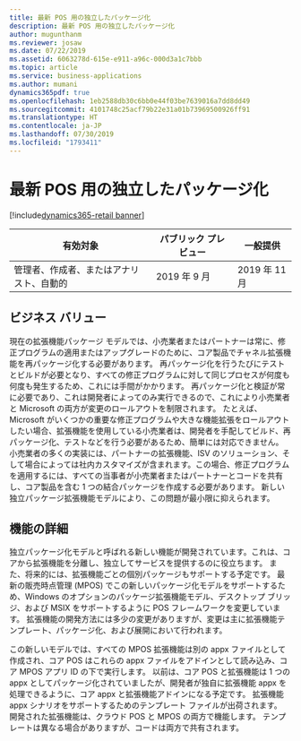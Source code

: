 ```yaml
---
title: 最新 POS 用の独立したパッケージ化
description: 最新 POS 用の独立したパッケージ化
author: mugunthanm
ms.reviewer: josaw
ms.date: 07/22/2019
ms.assetid: 6063278d-615e-e911-a96c-000d3a1c7bbb
ms.topic: article
ms.service: business-applications
ms.author: mumani
dynamics365pdf: true
ms.openlocfilehash: 1eb2588db30c6bb0e44f03be7639016a7dd8dd49
ms.sourcegitcommit: 4101748c25acf79b22e31a01b73969500926ff91
ms.translationtype: HT
ms.contentlocale: ja-JP
ms.lasthandoff: 07/30/2019
ms.locfileid: "1793411"
---
```

# <a name="independent-packaging-for-modern-pos"></a>最新 POS 用の独立したパッケージ化
[!include[dynamics365-retail banner](../includes/dynamics365-retail.md)]

| 有効対象    |  パブリック プレビュー | 一般提供 | 
| ---------- | ---------- |---------- |
|管理者、作成者、またはアナリスト、自動的|2019 年 9 月| 2019 年 11 月|


## <a name="business-value"></a>ビジネス バリュー
<!-- bv start -->
現在の拡張機能パッケージ モデルでは、小売業者またはパートナーは常に、修正プログラムの適用またはアップグレードのために、コア製品でチャネル拡張機能を再パッケージ化する必要があります。 再パッケージ化を行うたびにテストとビルドが必要となり、すべての修正プログラムに対して同じプロセスが何度も何度も発生するため、これには手間がかかります。 再パッケージ化と検証が常に必要であり、これは開発者によってのみ実行できるので、これにより小売業者と Microsoft の両方が変更のロールアウトを制限されます。 たとえば、Microsoft がいくつかの重要な修正プログラムや大きな機能拡張をロールアウトしたい場合、拡張機能を使用している小売業者は、開発者を手配してビルド、再パッケージ化、テストなどを行う必要があるため、簡単には対応できません。 小売業者の多くの実装には、パートナーの拡張機能、ISV のソリューション、そして場合によっては社内カスタマイズが含まれます。この場合、修正プログラムを適用するには、すべての当事者が小売業者またはパートナーとコードを共有し、コア製品を含む 1 つの結合パッケージを作成する必要があります。 新しい独立パッケージ拡張機能モデルにより、この問題が最小限に抑えられます。
<!-- bv end -->



## <a name="feature-details"></a>機能の詳細
<!--feature detail start -->
独立パッケージ化モデルと呼ばれる新しい機能が開発されています。これは、コアから拡張機能を分離し、独立してサービスを提供するのに役立ちます。 また、将来的には、拡張機能ごとの個別パッケージもサポートする予定です。 最新の販売時点管理 (MPOS) でこの新しいパッケージ化モデルをサポートするため、Windows のオプションのパッケージ拡張機能モデル、デスクトップ ブリッジ、および MSIX をサポートするように POS フレームワークを変更しています。 拡張機能の開発方法には多少の変更がありますが、変更は主に拡張機能テンプレート、パッケージ化、および展開において行われます。 

この新しいモデルでは、すべての MPOS 拡張機能は別の appx ファイルとして作成され、コア POS はこれらの appx ファイルをアドインとして読み込み、コア MPOS アプリ ID の下で実行します。 以前は、コア POS と拡張機能は 1 つの appx としてパッケージ化されていましたが、開発者が独自に拡張機能 appx を処理できるように、コア appx と拡張機能アドインになる予定です。 拡張機能 appx シナリオをサポートするためのテンプレート ファイルが出荷されます。 開発された拡張機能は、クラウド POS と MPOS の両方で機能します。 テンプレートは異なる場合がありますが、コードは両方で共有されます。
<!--feature detail end -->











